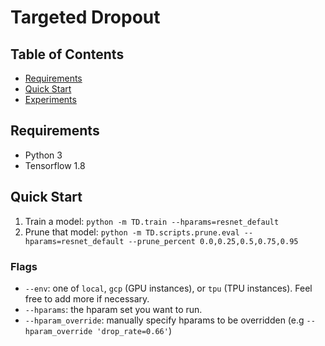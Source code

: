 # Targeted Dropout

## Table of Contents
- [Requirements](#requirements)
- [Quick Start](#quick-start)
- [Experiments](#experiments)

## Requirements
- Python 3
- Tensorflow 1.8

## Quick Start
1. Train a model: `python -m TD.train --hparams=resnet_default`
2. Prune that model: `python -m TD.scripts.prune.eval --hparams=resnet_default --prune_percent 0.0,0.25,0.5,0.75,0.95`

### Flags
- `--env`: one of `local`, `gcp` (GPU instances), or `tpu` (TPU instances). Feel free to add more if necessary.
- `--hparams`: the hparam set you want to run.
- `--hparam_override`: manually specify hparams to be overridden (e.g `--hparam_override 'drop_rate=0.66'`)
